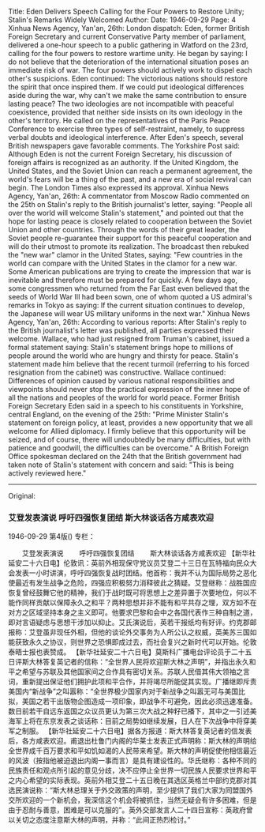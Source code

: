 Title: Eden Delivers Speech Calling for the Four Powers to Restore Unity; Stalin's Remarks Widely Welcomed
Author:
Date: 1946-09-29
Page: 4
Xinhua News Agency, Yan'an, 26th: London dispatch: Eden, former British Foreign Secretary and current Conservative Party member of parliament, delivered a one-hour speech to a public gathering in Watford on the 23rd, calling for the four powers to restore wartime unity. He began by saying: I do not believe that the deterioration of the international situation poses an immediate risk of war. The four powers should actively work to dispel each other's suspicions. Eden continued: The victorious nations should restore the spirit that once inspired them. If we could put ideological differences aside during the war, why can't we make the same contribution to ensure lasting peace? The two ideologies are not incompatible with peaceful coexistence, provided that neither side insists on its own ideology in the other's territory. He called on the representatives of the Paris Peace Conference to exercise three types of self-restraint, namely, to suppress verbal doubts and ideological interference. After Eden's speech, several British newspapers gave favorable comments. The Yorkshire Post said: Although Eden is not the current Foreign Secretary, his discussion of foreign affairs is recognized as an authority. If the United Kingdom, the United States, and the Soviet Union can reach a permanent agreement, the world's fears will be a thing of the past, and a new era of social revival can begin. The London Times also expressed its approval.
Xinhua News Agency, Yan'an, 26th: A commentator from Moscow Radio commented on the 25th on Stalin's reply to the British journalist's letter, saying: "People all over the world will welcome Stalin's statement," and pointed out that the hope for lasting peace is closely related to cooperation between the Soviet Union and other countries. Through the words of their great leader, the Soviet people re-guarantee their support for this peaceful cooperation and will do their utmost to promote its realization. The broadcast then rebuked the "new war" clamor in the United States, saying: "Few countries in the world can compare with the United States in the clamor for a new war. Some American publications are trying to create the impression that war is inevitable and therefore must be prepared for quickly. A few days ago, some congressmen who returned from the Far East even believed that the seeds of World War III had been sown, one of whom quoted a US admiral's remarks in Tokyo as saying: If the current situation continues to develop, the Japanese will wear US military uniforms in the next war."
Xinhua News Agency, Yan'an, 26th: According to various reports: After Stalin's reply to the British journalist's letter was published, all parties expressed their welcome. Wallace, who had just resigned from Truman's cabinet, issued a formal statement saying: Stalin's statement brings hope to millions of people around the world who are hungry and thirsty for peace. Stalin's statement made him believe that the recent turmoil (referring to his forced resignation from the cabinet) was constructive. Wallace continued: Differences of opinion caused by various national responsibilities and viewpoints should never stop the practical expression of the inner hope of all the nations and peoples of the world for world peace. Former British Foreign Secretary Eden said in a speech to his constituents in Yorkshire, central England, on the evening of the 25th: "Prime Minister Stalin's statement on foreign policy, at least, provides a new opportunity that we all welcome for Allied diplomacy. I firmly believe that this opportunity will be seized, and of course, there will undoubtedly be many difficulties, but with patience and goodwill, the difficulties can be overcome." A British Foreign Office spokesman declared on the 24th that the British government had taken note of Stalin's statement with concern and said: "This is being actively reviewed here."



<hr /> 

Original: 


### 艾登发表演说  呼吁四强恢复团结  斯大林谈话各方咸表欢迎

1946-09-29
第4版()
专栏：

　　艾登发表演说
　　呼吁四强恢复团结
　　斯大林谈话各方咸表欢迎
    【新华社延安二十六日电】伦敦讯：英前外相现保守党议员艾登二十三日在瓦特福向民众大会发表一小时讲演，呼吁四强恢复战时团结。他首称：我并不认为国际局势之恶化使最近有发生战争之危险，四强应积极努力消释彼此之猜疑。艾登继称：战胜国应恢复曾经鼓舞它他的精神，我们于战时既可将思想上之差异置于次要地位，何以不能作同样贡献以保障永久之和平？两种思想并非不能有和平共存之理，双方如不在对方之区域坚持本身之主义即可。他要求巴黎和会中之各国代表作三种自制之道，即对言语疑虑与思想干涉加以抑止。艾氏演说后，英若干报纸均有好评。约克郡邮报称：艾登虽非现任外相，但他的谈论外交事务为人所公认之权威，英美苏三国如能获致永久之协议，则世界之恐惧即成过去，而社会复兴之新时代可以开始。伦敦泰晤士报也表赞成。
    【新华社延安二十六日电】莫斯科广播电台评论员于二十五日评斯大林答复英记者的信称：“全世界人民将欢迎斯大林之声明”，并指出永久和平之希望与苏联及其他国家间之合作具有密切关系。苏联人民借其伟大领袖之言词，重新提出保证他们拥护此项和平合作，并将竭尽所能促其实现。广播继即斥责美国内“新战争”之叫嚣称：“全世界极少国家内对于新战争之叫嚣无可与美国比拟，美国之若干出版物企图造成一项印象，即战争不可避免，因此必须迅速准备。数日前若干自远东返国之众议员更认为第三次大战之种籽已播下，其中之一引述美海军上将在东京发表之谈话称：目前之局势如继续发展，日人在下次战争中将穿美军之制服。
    【新华社延安二十六日电】据各方报道：斯大林答复英记者的信发表后，各方咸表欢迎。甫退出杜鲁门内阁的华莱士发表正式声明称：斯大林的声明给全世界成千百万要求和平如饥如渴的人民带来希望。斯大林的声明促使他相信最近的风波（按指他被迫退出内阁一事而言）是具有建设性的。华氏继称：各种不同的民族责任和观点所引起的意见分歧，决不应停止全世界一切民族人民要求世界和平之内心希望的实际表现。英前外相艾登二十五日晚在其选区英格兰中部约克郡对其选民演说称：“斯大林总理关于外交政策的声明，至少提供了我们大家为同盟国外交所欢迎的一个新机会，我深信这个机会将被抓住，当然无疑会有许多困难，但是由于忍耐与善意，困难是可以克服的”。英外交部发言人二十四日宣称：英政府曾以关切之态度注意斯大林的声明，并称：“此间正热烈检讨。”
